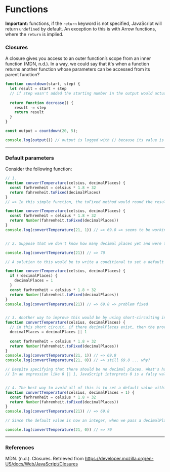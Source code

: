 # Functions

**Important:** functions, if the `return` keyword is not specified, JavaScript will return `undefined` by default. An exception to this is with Arrow functions, where the `return` is implied.

### Closures

A closure gives you access to an outer function’s scope from an inner function (MDN, n.d.). In a way, we could say that it's when a function returns another function whose parameters can be accessed from its parent function? 

```js
function countdown(start, step) {
  let result = start + step 
  // if step wasn't added the starting number in the output would actually begin at the number of steps less.
  
  return function decrease() {
    result -= step
    return result
  }
}

const output = countdown(20, 5);

console.log(output()) // output is logged with () because its value is a function
```

---

### Default parameters

Consider the following function:

```js
// 1.
function convertTemperature(celsius, decimalPlaces) {
  const farhrenheit = celsius * 1.8 + 32
  return fahrenheit.toFixed(decimalPlaces)
}
// => In this simple function, the toFixed method would round the resulting temperature by the number of decimal places provided. The problem here is that toFixed returns a string. A quick solution would be to do wrap the return into the Number function:

function convertTemperature(celsius, decimalPlaces) {
  const farhrenheit = celsius * 1.8 + 32
  return Number(fahrenheit.toFixed(decimalPlaces))
}
console.log(convertTemperature(21, 1)) // => 69.8 => seems to be working fine.


// 2. Suppose that we don't know how many decimal places yet and were to only pass the celcius. The end result will be wrong:

console.log(convertTemperature(21)) // => 70

// A solution to this would be to write a conditional to set a default value if the argument isn't passed into the function:

function convertTemperature(celsius, decimalPlaces) {
  if (!decimalPlaces) {
    decimalPlaces = 1
  }
  const farhrenheit = celsius * 1.8 + 32
  return Number(fahrenheit.toFixed(decimalPlaces))
}
console.log(convertTemperature(21)) // => 69.8 => problem fixed


// 3. Another way to improve this would be by using short-circuiting instead of the if statement.
function convertTemperature(celsius, decimalPlaces) {
  // in this short circuit, if there decimalPlaces exist, then the provided value is stored in decimalPlaces; otherwise, it defaults the value to 1.
  decimalPlaces = decimalPlaces || 1
  
  const farhrenheit = celsius * 1.8 + 32
  return Number(fahrenheit.toFixed(decimalPlaces))
}
console.log(convertTemperature(21, 1)) // => 69.8 
console.log(convertTemperature(21, 0)) // => still 69.8 ... why?

// Despite specifying that there should be no decimal places. What's happening? 
// In an expression like 0 || 1, JavaScript interprets 0 is a falsy value, so that's why the decimalPlaces value is still defaulting to 1. 


// 4. The best way to avoid all of this is to set a default value within the function declaration:
function convertTemperature(celsius, decimalPlaces = 1) {
  const farhrenheit = celsius * 1.8 + 32
  return Number(fahrenheit.toFixed(decimalPlaces))
}
console.log(convertTemperature(21)) // => 69.8

// Since the default value is now an integer, when we pass a decimalPlaces argument of 0, JavaScript will recognize it as an integer instead of a falsy value.

console.log(convertTemperature(21, 0)) // => 70
```

























---

### References

MDN. (n.d.). Closures. Retrieved from https://developer.mozilla.org/en-US/docs/Web/JavaScript/Closures






